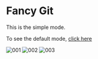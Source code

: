 # Fancy Git

This is the simple mode.

To see the default mode, [click here](https://github.com/diogocavilha/fancy-git/tree/master#fancy-git)

![001](https://github.com/diogocavilha/fancy-git/blob/simple/screenshots/001.png)
![002](https://github.com/diogocavilha/fancy-git/blob/simple/screenshots/002.png)
![003](https://github.com/diogocavilha/fancy-git/blob/simple/screenshots/003.png)

